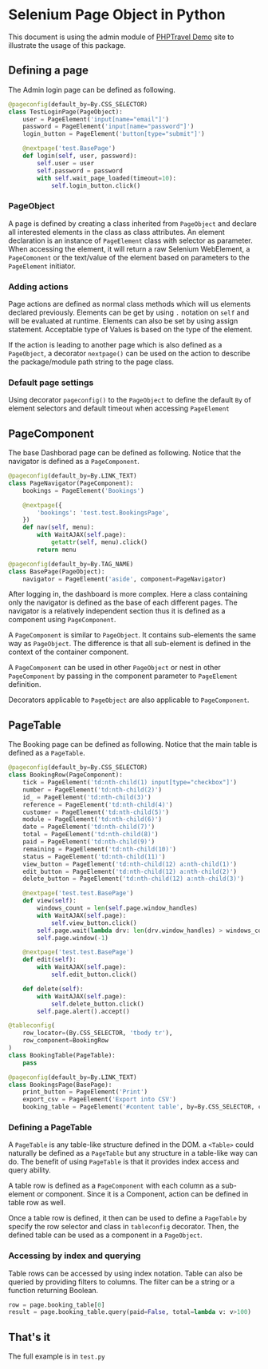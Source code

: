 # Selenium Page Object in Python

This document is using the admin module of [PHPTravel Demo]('https://phptravels.com/demo/'') site to illustrate the usage of this package.

## Defining a page

The Admin login page can be defined as following.
```python
@pageconfig(default_by=By.CSS_SELECTOR)
class TestLoginPage(PageObject):
    user = PageElement('input[name="email"]')
    password = PageElement('input[name="password"]')
    login_button = PageElement('button[type="submit"]')

    @nextpage('test.BasePage')
    def login(self, user, password):
        self.user = user
        self.password = password
        with self.wait_page_loaded(timeout=10):
            self.login_button.click()
```

### PageObject

A page is defined by creating a class inherited from `PageObject` and declare
all interested elements in the class as class attributes. An element declaration is an instance of `PageElement` class with selector as parameter.
When accessing the element, it will return a raw Selenium WebElement, a
`PageComonent` or the text/value of the element based on parameters to the
`PageElement` initiator.

### Adding actions

Page actions are defined as normal class methods which will us elements
declared previously. Elements can be get by using `.` notation on `self` and
will be evaluated at runtime. Elements can also be set by using assign
statement. Acceptable type of Values is based on the type of the element.

If the action is leading to another page which is also defined as a
`PageObject`, a decorator `nextpage()` can be used on the action to describe
the package/module path string to the page class.

### Default page settings

Using decorator `pageconfig()` to the `PageObject` to define the default `By`
of element selectors and default timeout when accessing `PageElement`

## PageComponent

The base Dashborad page can be defined as following. Notice that the navigator
is defined as a `PageComponent`.
```python
@pageconfig(default_by=By.LINK_TEXT)
class PageNavigator(PageComponent):
    bookings = PageElement('Bookings')

    @nextpage({
        'bookings': 'test.test.BookingsPage',
    })
    def nav(self, menu):
        with WaitAJAX(self.page):
            getattr(self, menu).click()
        return menu

@pageconfig(default_by=By.TAG_NAME)
class BasePage(PageObject):
    navigator = PageElement('aside', component=PageNavigator)
```

After logging in, the dashboard is more complex. Here a class containing
only the navigator is defined as the base of each different pages. The
navigator is a relatively independent section thus it is defined as a component
using `PageComponent`.

A `PageComponent` is similar to `PageObject`. It contains sub-elements the same
way as `PageObject`. The difference is that all sub-element is defined in the
context of the container component.

A `PageComponent` can be used in other `PageObject` or nest in other `PageComponent` by passing in the component parameter to `PageElement`
definition.

Decorators applicable to `PageObject` are also applicable to `PageComponent`.

## PageTable

The Booking page can be defined as following. Notice that the main table is
defined as a `PageTable`.
```python
@pageconfig(default_by=By.CSS_SELECTOR)
class BookingRow(PageComponent):
    tick = PageElement('td:nth-child(1) input[type="checkbox"]')
    number = PageElement('td:nth-child(2)')
    id_ = PageElement('td:nth-child(3)')
    reference = PageElement('td:nth-child(4)')
    customer = PageElement('td:nth-child(5)')
    module = PageElement('td:nth-child(6)')
    date = PageElement('td:nth-child(7)')
    total = PageElement('td:nth-child(8)')
    paid = PageElement('td:nth-child(9)')
    remaining = PageElement('td:nth-child(10)')
    status = PageElement('td:nth-child(11)')
    view_button = PageElement('td:nth-child(12) a:nth-child(1)')
    edit_button = PageElement('td:nth-child(12) a:nth-child(2)')
    delete_button = PageElement('td:nth-child(12) a:nth-child(3)')

    @nextpage('test.test.BasePage')
    def view(self):
        windows_count = len(self.page.window_handles)
        with WaitAJAX(self.page):
            self.view_button.click()
        self.page.wait(lambda drv: len(drv.window_handles) > windows_count)
        self.page.window(-1)

    @nextpage('test.test.BasePage')
    def edit(self):
        with WaitAJAX(self.page):
            self.edit_button.click()

    def delete(self):
        with WaitAJAX(self.page):
            self.delete_button.click()
        self.page.alert().accept()

@tableconfig(
    row_locator=(By.CSS_SELECTOR, 'tbody tr'),
    row_component=BookingRow
)
class BookingTable(PageTable):
    pass

@pageconfig(default_by=By.LINK_TEXT)
class BookingsPage(BasePage):
    print_button = PageElement('Print')
    export_csv = PageElement('Export into CSV')
    booking_table = PageElement('#content table', by=By.CSS_SELECTOR, component=BookingTable)
```

### Defining a PageTable

A `PageTable` is any table-like structure defined in the DOM. a `<Table>`
could naturally be defined as a `PageTable` but any structure in a table-like
way can do. The benefit of using `PageTable` is that it provides index access
and query ability.

A table row is defined as a `PageComponent` with each column as a sub-element or component. Since it is a Component, action can be defined in table row as well.

Once a table row is defined, it then can be used to define a `PageTable` by specify the row selector and class in `tableconfig` decorator. Then, the defined table can be used as a component in a `PageObject`.

### Accessing by index and querying

Table rows can be accessed by using index notation. Table can also be queried by providing filters to columns. The filter can be a string or a function returning Boolean.

```python
row = page.booking_table[0]
result = page.booking_table.query(paid=False, total=lambda v: v>100)
```

## That's it

The full example is in `test.py`

